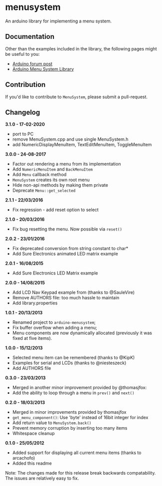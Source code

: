 # menusystem

An arduino library for implementing a menu system.

## Documentation

Other than the examples included in the library, the following pages might be
useful to you:

* [Arduino forum post](http://arduino.cc/forum/index.php/topic,105866.0.html)
* [Arduino Menu System Library](http://www.jonblack.me/arduino-menu-system-library/)

## Contribution

If you'd like to contribute to `MenuSystem`, please submit a
pull-request.

## Changelog

**3.1.0 - 17-02-2020**

* port to PC
* remove MenuSystem.cpp and use single MenuSystem.h
* add NumericDisplayMenuItem, TextEditMenuItem, ToggleMenuItem

**3.0.0 - 24-08-2017**

* Factor out rendering a menu from its implementation
* Add `NumericMenuItem` and `BackMenuItem`
* Add `Menu` callback method
* `MenuSystem` creates its own root menu
* Hide non-api methods by making them private
* Deprecate `Menu::get_selected`

**2.1.1 - 22/03/2016**

* Fix regression - add reset option to select

**2.1.0 - 20/03/2016**

* Fix bug resetting the menu. Now possible via `reset()`

**2.0.2 - 23/01/2016**

* Fix deprecated conversion from string constant to char*
* Add Sure Electronics animated LED matrix example

**2.0.1 - 16/08/2015**

* Add Sure Electronics LED Matrix example

**2.0.0 - 14/08/2015**

* Add LCD Nav Keypad example from (thanks to @SauleVire)
* Remove AUTHORS file: too much hassle to maintain
* Add library.properties

**1.0.1 - 20/13/2013**

* Renamed project to `arduino-menusystem`;
* Fix buffer overflow when adding a menu;
* Menu components are now dynamically allocated (previously it was fixed at
  five items).

**1.0.0 - 15/12/2013**

* Selected menu item can be remembered (thanks to @KipK)
* Examples for serial and LCDs (thanks to @niesteszeck)
* Add AUTHORS file

**0.3.0 - 23/03/2013**

* Merged in another minor improvement provided by @thomasjfox:
 * Add the ability to loop through a menu in `prev()` and `next()`

**0.2.0 - 18/03/2013**

* Merged in minor improvements provided by thomasjfox
 * `get_menu_component()`: Use 'byte' instead of 16bit integer for index
 * Add return value to `MenuSystem.back()`
 * Prevent memory corruption by inserting too many items
 * Whitespace cleanup

**0.1.0 - 25/05/2012**

* Added support for displaying all current menu items (thanks to arcachofo)
* Added this readme

Note: The changes made for this release break backwards compatability. The
issues are relatively easy to fix.
